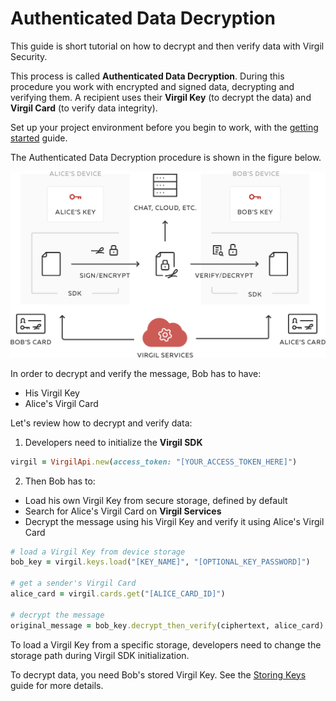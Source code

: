 # Authenticated Data Decryption

This guide is short tutorial on how to decrypt and then verify data with Virgil Security.

This process is called **Authenticated Data Decryption**. During this procedure you work with encrypted and signed data, decrypting and verifying them. A recipient uses their **Virgil Key** (to decrypt the data) and **Virgil Card** (to verify data integrity).


Set up your project environment before you begin to work, with the [getting started](https://github.com/VirgilSecurity/virgil-sdk-ruby/blob/docs-review/documentation/guides/configuration/client-configuration.md) guide.

The Authenticated Data Decryption procedure is shown in the figure below.

![Virgil Intro](https://github.com/VirgilSecurity/virgil-sdk-ruby/blob/docs-review/documentation/img/Guides_introduction.png "Authenticated Data Decryption")

In order to decrypt and verify the message, Bob has to have:
 - His Virgil Key
 - Alice's Virgil Card

Let's review how to decrypt and verify data:

1. Developers need to initialize the **Virgil SDK**

```ruby
virgil = VirgilApi.new(access_token: "[YOUR_ACCESS_TOKEN_HERE]")
```

2. Then Bob has to:

 - Load his own Virgil Key from secure storage, defined by default
 - Search for Alice's Virgil Card on **Virgil Services**
 - Decrypt the message using his Virgil Key and verify it using Alice's Virgil Card

 ```ruby
 # load a Virgil Key from device storage
 bob_key = virgil.keys.load("[KEY_NAME]", "[OPTIONAL_KEY_PASSWORD]")

 # get a sender's Virgil Card
 alice_card = virgil.cards.get("[ALICE_CARD_ID]")

 # decrypt the message
 original_message = bob_key.decrypt_then_verify(ciphertext, alice_card).to_s
 ```

To load a Virgil Key from a specific storage, developers need to change the storage path during Virgil SDK initialization.

To decrypt data, you need Bob's stored Virgil Key. See the [Storing Keys](https://github.com/VirgilSecurity/virgil-sdk-ruby/blob/docs-review/documentation/guides/virgil-key/saving-key.md) guide for more details.
